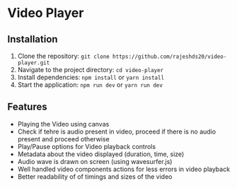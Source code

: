 # Video Player

## Installation

1. Clone the repository: ```git clone https://github.com/rajeshds20/video-player.git```
2. Navigate to the project directory: ```cd video-player```
3. Install dependencies: ```npm install``` or ```yarn install```
4. Start the application: ```npm run dev``` or ```yarn run dev```


## Features

- Playing the Video using canvas
- Check if tehre is audio present in video, proceed if there is no audio present and proceed otherwise 
- Play/Pause options for Video playback controls
- Metadata about the video displayed (duration, time, size)
- Audio wave is drawn on screen (using wavesurfer.js)
- Well handled video components actions for less errors in video playback
- Better readability of of timings and sizes of the video


